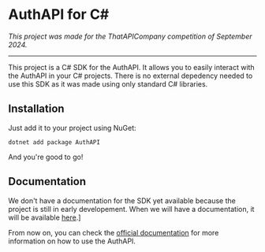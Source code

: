 ﻿# AuthAPI for C#
*This project was made for the ThatAPICompany competition of September 2024.*

-------------------
This project is a C# SDK for the AuthAPI. It allows you to easily interact with the AuthAPI in your C# projects.
There is no external depedency needed to use this SDK as it was made using only standard C# libraries.

## Installation
Just add it to your project using NuGet:
```
dotnet add package AuthAPI
```
And you're good to go!

## Documentation
We don't have a documentation for the SDK yet available because the project is still in early developement. When we will have a documentation, it
will be available [here](https://software.dynwares.com/cs-auth-api/docs).]

From now on, you can check the [official documentation](https://authapi.com/docs) for more information on how to use the AuthAPI.